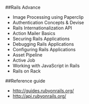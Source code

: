 ##Rails Advance
* Image Processing using Paperclip
* Authentication Concepts & Devise
* Rails Internationalization API
* Action Mailer Basics
* Securing Rails Applications
* Debugging Rails Applications
* Configuring Rails Applications
* Asset Pipeline
* Active Job
* Working with JavaScript in Rails
* Rails on Rack

##Reference guide
- http://guides.rubyonrails.org/
- http://api.rubyonrails.org/
